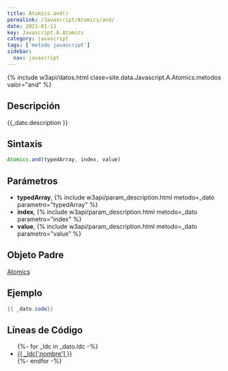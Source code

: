 ```yaml
---
title: Atomics.and()
permalink: /Javascript/Atomics/and/
date: 2021-01-11
key: Javascript.A.Atomics
category: javascript
tags: ['metodo javascript']
sidebar: 
  nav: javascript
---
```


{% include w3api/datos.html clase=site.data.Javascript.A.Atomics.metodos valor="and" %}

## Descripción
{{_dato.description }}

## Sintaxis
~~~javascript
Atomics.and(typedArray, index, value)
~~~

## Parámetros
* **typedArray**,  {% include w3api/param_description.html metodo=_dato parametro="typedArray" %}
* **index**,  {% include w3api/param_description.html metodo=_dato parametro="index" %}
* **value**,  {% include w3api/param_description.html metodo=_dato parametro="value" %}

## Objeto Padre
[Atomics](/Javascript/Atomics/)

## Ejemplo
~~~java
{{ _dato.code}}
~~~

## Líneas de Código
<ul>
{%- for _ldc in _dato.ldc -%}
   <li>
       <a href="{{_ldc['url'] }}">{{ _ldc['nombre'] }}</a>
   </li>
{%- endfor -%}
</ul>
